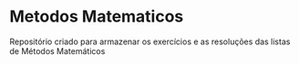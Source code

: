 # Metodos Matematicos
Repositório criado para armazenar os exercícios e as resoluções das listas de Métodos Matemáticos
